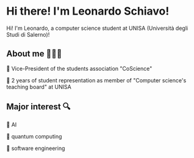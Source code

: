 <h1>Hi there! I'm Leonardo Schiavo!</h1>
<p>Hi! I'm Leonardo, a computer science student at UNISA (Università degli Studi di Salerno)!</p>

<h2>About me 👨🏼‍💻</h2>
  <p>🔶 Vice-President of the students association "CoScience"</p>
  <p>🔶 2 years of student representation as member of "Computer science's teaching board" at UNISA<br></p>
  
<h2>Major interest 🔍</h2>
  <p>🔷 AI</p>
  <p>🔷 quantum computing</p>
  <p>🔷 software engineering</p>

